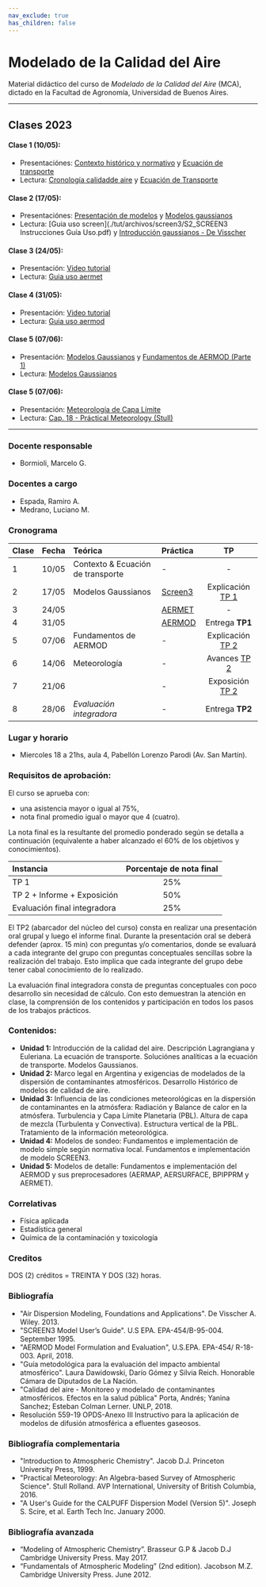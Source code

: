 ```yaml
---
nav_exclude: true
has_children: false
---
```


# Modelado de la Calidad del Aire

Material didáctico del curso de *Modelado de la Calidad del Aire* (MCA), dictado en la Facultad de Agronomía, Universidad de Buenos Aires.

---

## Clases 2023
#### Clase 1 (10/05):
+ Presentaciónes:  [Contexto histórico y normativo](./files/MCA23_1_Contexto.pdf) y  [Ecuación de transporte](./files/MCA23_1_EcTransporte.pdf)
+ Lectura:  [Cronología calidadde aire](./files/Heirdon_AirPollutionHistorical.pdf) y [Ecuación de Transporte](./files/MCA_Apunte_01_EcTransporte.pdf)

#### Clase 2 (17/05):
+ Presentaciónes: [Presentación de modelos](./files/MCA_3_Introduccion_Modelado_Dispersión.pdf) y [Modelos gaussianos](./files/MCA_4_Presentando_Modelo_Gausiano.pdf)
+ Lectura: [Guia uso screen](./tut/archivos/screen3/S2_SCREEN3 Instrucciones Guía Uso.pdf) y [Introducción gaussianos - De Visscher](./files/CAP2-DE_VISSSCHER-PRIMER.pdf)

#### Clase 3 (24/05):
+ Presentación: [Video tutorial](https://youtu.be/YP510pY2EiU)
+ Lectura: [Guia uso aermet](https://gaftp.epa.gov/Air/aqmg/SCRAM/models/met/aermet/aermet_userguide.pdf)

#### Clase 4 (31/05):
+ Presentación: [Video tutorial](https://www.youtube.com/watch?v=7gPrE61wqc4)
+ Lectura: [Guia uso aermod](https://gaftp.epa.gov/Air/aqmg/SCRAM/models/preferred/aermod/aermod_userguide.pdf)

#### Clase 5 (07/06):
+ Presentación: [Modelos Gaussianos](./files/MCA_Clases_ModDispersion.pdf) y [Fundamentos de AERMOD (Parte 1)](./files/MCA_Clases_AERMOD_parte1.pdf)
+ Lectura: [Modelos Gaussianos](./files/MCA_Apunte_02_ModDispersion.pdf) <!--y [Fundamentos de AERMOD (Parte 1)](./files/MCA_Apunte_02_AERMOD.pdf)-->

#### Clase 5 (07/06):
+ Presentación: [Meteorología de Capa Límite](./files/MCA_Clases_Meteo.pdf) 
+ Lectura: [Cap. 18 - Práctical Meteorology (Stull)](./files/Stull_Practical_Meteorology-Chap18_PBL.pdf) 
---

### Docente responsable
+ Bormioli, Marcelo G.

### Docentes a cargo
+ Espada, Ramiro A.
+ Medrano, Luciano M.

### Cronograma

|Clase|Fecha  | Teórica | Práctica  |  TP   |
|:----|:-----:|:--------|:----------|:-----:|
|  1  | 10/05 | Contexto & Ecuación de transporte | -                             | -                                   |
|  2  | 17/05 | Modelos Gaussianos                | [Screen3](./tut/screen3.html) | Explicación [TP 1](./tps/tp1.html)  |
|  3  | 24/05 |                                   | [AERMET](./tut/aermet.html)   | -                                   |
|  4  | 31/05 |                                   | [AERMOD](./tut/aermod.html)   | Entrega **TP1**                     |
|  5  | 07/06 | Fundamentos de AERMOD             | -                             | Explicación [TP 2](./tps/tp2.html)  |
|  6  | 14/06 | Meteorología                      | -                             | Avances [TP 2](./tps/tp2.html)      |
|  7  | 21/06 |                                   | -                             | Exposición [TP 2](./tps/tp2.html)   |
|  8  | 28/06 | *Evaluación integradora*          | -                             | Entrega **TP2**                     |


### Lugar y horario
+ Miercoles 18 a 21hs, aula 4, Pabellón Lorenzo Parodi (Av. San Martín).


### Requisitos de aprobación:

El  curso se aprueba con:
- una asistencia mayor o igual al 75%,
- nota final promedio igual o mayor que 4 (cuatro).

La nota final es la resultante del promedio ponderado según se detalla a continuación (equivalente a haber alcanzado el 60% de los objetivos y conocimientos).

| Instancia | Porcentaje de nota final |
|:----------|:-----------------:|
| TP 1                         | 25% |  
| TP 2 + Informe + Exposición  | 50% |
| Evaluación final integradora | 25% |

El TP2 (abarcador del núcleo del curso) consta en realizar una presentación oral grupal y luego el informe final. Durante la presentación oral se deberá defender (aprox. 15 min) con preguntas y/o comentarios, donde se evaluará a cada integrante del grupo con preguntas conceptuales sencillas sobre la realización del trabajo. Esto implica que cada integrante del grupo debe tener cabal conocimiento de lo realizado.

La evaluación final integradora consta de preguntas conceptuales con poco desarrollo sin necesidad de cálculo. Con esto demuestran la atención en clase, la comprensión de los contenidos y participación en todos los pasos de los trabajos prácticos.


### Contenidos:
- **Unidad 1:** Introducción de la calidad del aire. Descripción Lagrangiana y Euleriana. La ecuación de transporte. Soluciónes analíticas a la ecuación de transporte. Modelos Gaussianos.
- **Unidad 2:** Marco legal en Argentina y exigencias de modelados de la dispersión de contaminantes atmosféricos. Desarrollo Histórico de modelos de calidad de aire.
- **Unidad 3:** Influencia de las condiciones meteorológicas en la dispersión de contaminantes en la atmósfera: Radiación y Balance de calor en la atmósfera. Turbulencia y Capa Límite Planetaria (PBL). Altura de capa de mezcla (Turbulenta y Convectiva). Estructura vertical de la PBL. Tratamiento de la información meteorológica.
- **Unidad 4:** Modelos de sondeo: Fundamentos e implementación de modelo simple según normativa local. Fundamentos e implementación de modelo SCREEN3. 
- **Unidad 5:** Modelos de detalle: Fundamentos e implementación del AERMOD y sus preprocesadores (AERMAP, AERSURFACE, BPIPPRM y AERMET). 

### Correlativas
+ Física aplicada
+ Estadística general
+ Química de la contaminación y toxicología

### Creditos
DOS (2) créditos = TREINTA Y DOS (32) horas.

### Bibliografía

+ "Air Dispersion Modeling, Foundations and Applications". De Visscher A. Wiley. 2013.
+ "SCREEN3 Model User’s Guide". U.S EPA. EPA-454/B-95-004. September 1995.
+ "AERMOD Model Formulation and Evaluation", U.S.EPA. EPA-454/ R-18-003. April, 2018.
+ "Guía metodológica para la evaluación del impacto ambiental atmosférico". Laura Dawidowski, Darío Gómez y Silvia Reich. Honorable Cámara de Diputados de La Nación.
+ "Calidad del aire - Monitoreo y modelado de contaminantes atmosféricos. Efectos en la salud pública" Porta, Andrés; Yanina Sanchez; Esteban Colman Lerner. UNLP, 2018.
+ Resolución 559-19 OPDS-Anexo III Instructivo para la aplicación de modelos de difusión atmosférica a efluentes gaseosos. 
<!-- + "Description of the HYSPLIT 4 modeling system". Roland R. Draxler. Air Resources Laboratory (ARL). Silver Spring, Maryland. December 1997.-->

### Bibliografía complementaria

+ "Introduction to Atmospheric Chemistry". Jacob D.J. Princeton University Press, 1999.
+ "Practical Meteorology: An Algebra-based Survey of Atmospheric Science". Stull Rolland. AVP International, University of British Columbia, 2016.
+ "A User's Guide for the CALPUFF Dispersion Model (Version 5)". Joseph S. Scire, et al. Earth Tech Inc. January 2000.

### Bibliografía avanzada

+ “Modeling of Atmospheric Chemistry”. Brasseur G.P & Jacob D.J Cambridge University Press. May 2017.
+ “Fundamentals of Atmospheric Modeling” (2nd edition). Jacobson M.Z. Cambridge University Press. June 2012.

